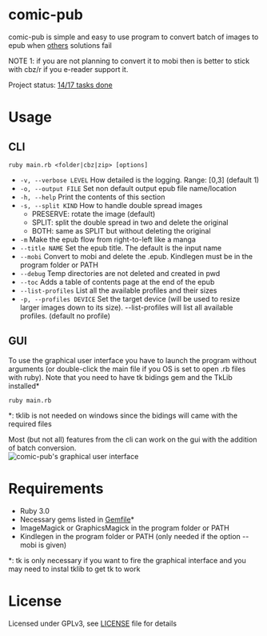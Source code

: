 
# comic-pub

comic-pub is simple and easy to use program to convert batch of images to epub when [others](https://github.com/ciromattia/kcc) solutions fail

NOTE 1: if you are not planning to convert it to mobi then is better to stick with cbz/r if you e-reader support it.  

Project status: [14/17 tasks done](https://github.com/HermesPasser/comic-pub/issues/1)

# Usage

## CLI

``ruby main.rb <folder|cbz|zip> [options]``

 - ``-v, --verbose LEVEL`` How detailed is the logging. Range: \[0,3\] (default 1)
 - ``-o, --output FILE`` Set non default output epub file name/location
 - ``-h, --help`` Print the contents of this section
 - ``-s, --split KIND`` How to handle double spread images
    * PRESERVE: rotate the image (default)
    * SPLIT: split the double spread in two and delete the original
    * BOTH: same as SPLIT but without deleting the original
 - ``-m`` Make the epub flow from right-to-left like a manga
 - ``--title NAME`` Set the epub title. The default is the input name
 - ``--mobi`` Convert to mobi and delete the .epub. Kindlegen must be in the program folder or PATH
 - ``--debug`` Temp directories are not deleted and created in pwd
 - ``--toc`` Adds a table of contents page at the end of the epub
 - ``--list-profiles`` List all the available profiles and their sizes  
 - ``-p, --profiles DEVICE`` Set the target device (will be used to resize larger images down to its size). --list-profiles will list all available profiles. (default no profile)  
 ## GUI
 
 To use the graphical user interface you have to launch the program without arguments (or double-click the main file if you OS is set to open .rb files with ruby). Note that you need to have tk bidings gem and the TkLib installed*  
 
``ruby main.rb``

*: tklib is not needed on windows since the bidings will came with the required files  

Most (but not all) features from the cli can work on the gui with the addition of batch conversion.   
![comic-pub's graphical user interface](https://i.imgur.com/Gcbc9uA.png)

# Requirements

* Ruby 3.0
* Necessary gems listed in [Gemfile](Gemfile)*
* ImageMagick or GraphicsMagick in the program folder or PATH  
* Kindlegen in the program folder or PATH (only needed if the option --mobi is given) 

*: tk is only necessary if you want to fire the graphical interface and you may need to instal tklib to get tk to work 

# License

Licensed under GPLv3, see [LICENSE](LICENSE) file for details
